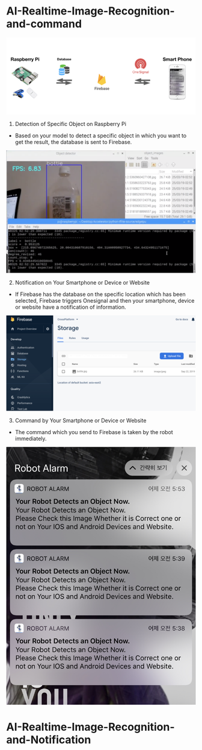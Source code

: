 # AI-Realtime-Image-Recognition-and-command



![1](./git/0.png)

1. Detection of Specific Object on Raspberry Pi
- Based on your model to detect a specific object in which you want to get the result, the database is sent to Firebase.

![1](./git/1.png)

2. Notification on Your Smartphone or Device or Website
- If Firebase has the database on the specific location which has been selected, Firebase triggers Onesignal and then your smartphone, device or website have a notification of information.

![1](./git/2.png)

3. Command by Your Smartphone or Device or Website
- The command which you send to Firebase is taken by the robot immediately.

![1](./git/3.png)

# AI-Realtime-Image-Recognition-and-Notification
